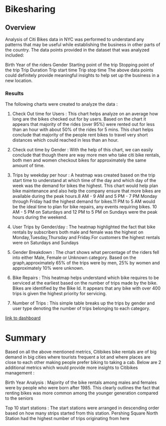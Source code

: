 # Bikesharing


## Overview

Analysis of Citi Bikes data in NYC was performed to understand any patterns that may be useful while establishing the business in other parts of the country. The data points provided in the dataset that was analyzed included:

Birth Year of the riders
Gender
Starting point of the trip
Stopping point of the trip
Trip Duration
Trip start time
Trip stop time
The above data points could definitely provide meaningful insights to help set up the business in a new location.

### Results
The following charts were created to analyze the data :

1. Check Out time for Users : This chart helps analyze on an average how long are the bikes checked out for by users. Based on the chart it appears that majority of the rides (over 95%) were rented out for less than an hour with about 50% of the rides for 5 mins. This chart helps conclude that majority of the people rent bikes to travel very short distances which could reached in less than an hour.

2. Check out time by Gender : With the help of this chart, we can easily conclude that though there are way more men who take citi bike rentals, both men and women checkout bikes for approximately the same amount of time.

3. Trips by weekday per hour : A heatmap was created based on the trip start time to understand at which time of the day and which day of the week was the demand for bikes the highest. This chart would help plan bike maintenance and also help the company ensure that more bikes are available during the peak hours.8 AM - 9 AM and 5 PM - 7 PM Monday through Friday had the highest demand for bikes.11 PM to 5 AM would be the ideal time to plan for bike repairs, any events requiring bikes. 10 AM - 5 PM on Saturdays and 12 PM to 5 PM on Sundays were the peak hours during the weekend.

4. User Trips by Gender/day : The heatmap highlighted the fact that bike rentals by subscribers both male and female was the highest on Monday,Tuesday,Thursday and Friday.For customers the highest rentals were on Saturdays and Sundays

5. Gender Breakdown : The chart shows what percentage of the riders fell into either Male, Female or Unknown category. Based on the graph,approximately 65% of the trips were by men, 25% by women and approximately 10% were unknown.

6. Bike Repairs : This heatmap helps understand which bike requires to be serviced at the earliest based on the number of trips made by the bike. Bikes are identified by the Bike Id. It appears that any bike with over 400 trips is given the highest priority for servicing.

7. Number of Trips : This simple table breaks up the trips by gender and user type denoting the number of trips belonging to each category.

[link to dashboard](https://public.tableau.com/profile/radhika3898#!/vizhome/Viz_16150170360700/Dashboard1?publish=yes "Link to Dashboard")


# Summary
Based on all the above mentioned metrics, Citibikes bike rentals are of big demand in big cities where tourists frequent a lot and where places are close to each other making people prefer biking to taking a cab. Below are 2 additional metrics which would provide more insights to Citibikes management :

Birth Year Analysis : Majority of the bike rentals among males and females were by people who were born after 1985. This clearly outlines the fact that renting bikes was more common among the younger generation compared to the seniors

Top 10 start stations : The start stations were arranged in descending order based on how many strips started from this station. Pershing Square North Station had the highest number of trips originating from here
